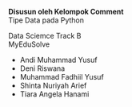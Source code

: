 **Disusun oleh Kelompok Comment</br>**
Tipe Data pada Python

Data Sciemce Track B</br>
MyEduSolve</br>
</hr>
<ul>
<li>Andi Muhammad Yusuf</li>
<li>Deni Riswana</li>
<li>Muhammad Fadhiil Yusuf</li>
<li>Shinta Nuriyah Arief</li>
<li>Tiara Angela Hanami</li>
</ul>


